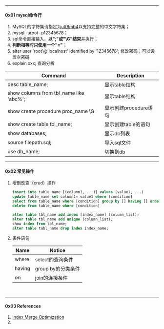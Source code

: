 

------

#### 0x01 mysql命令行

1. MySQL的字符集请指定为[utf8mb4](https://dev.mysql.com/doc/refman/5.6/en/charset-unicode-utf8mb4.html)以支持完整的中文字符集；
2. mysql -uroot -p12345678；
3. sql命令直接输入，**以";"或"\G"结束**并执行；
4. **判断相等时只使用一个"="**；
5. alter user 'root'@'localhost' identified by '12345678'; 修改密码；可以设置空密码
6. explain xxx; 查询分析




| Command            | Description                                                  |
| ------------------ | ------------------------------------------------------------ |
| desc table_name; | 显示table结构                                       |
| show columns from tbl_name like 'abc%'; | 显示table结构 |
| show create procedure proc_name \G | 显示创建procedure语句 |
| show create table tbl_name; | 显示创建table的语句 |
| show databases; | 显示db列表 |
| source filepath.sql; | 导入sql文件 |
| use db_name; | 切换到db |



------

#### 0x02 常见操作

1. 增删改查（crud）操作

   ```sql
   insert into table_name [(column1, ...)] values (value1, ...)
   update table_name set column1= value1 where [condition]
   select from table_name where [condition] group by [] having [] order by [] desc
   delete from table_name where [condition]
   
   alter table tbl_name add index [index_name] (column_list);
   alter table tbl_name add unique (column_list);
   show index from tbl_name;
   alter table tabl_name drop index index_name;
   ```

2. 条件语句

   | Name   | Notice             |
   | ------ | ------------------ |
   | where  | select的查询条件   |
   | having | group by的分类条件 |
   | on     | join的连接条件     |


​    

------

#### 0x03 References

1. [Index Merge Optimization](https://dev.mysql.com/doc/refman/8.0/en/index-merge-optimization.html)
2. 